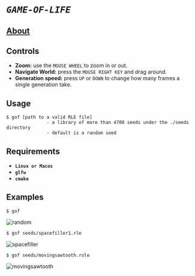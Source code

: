# *`GAME-OF-LIFE`*

## <a href="https://en.wikipedia.org/wiki/Conway%27s_Game_of_Life">About</a>

## Controls
- **Zoom:** use the `MOUSE WHEEL` to zoom in or out.
- **Navigate World:** press the `MOUSE RIGHT KEY` and drag around.
- **Generation speed:** press `UP` or `DOWN` to change how many frames a single generation take.

## Usage

```
$ gof [path to a valid RLE file]
               - a library of more than 4700 seeds under the ./seeds directory
               - default is a random seed
```

## Requirements
- **`Linux or Macos`**
- **`glfw`**
- **`cmake`**

## Examples
```
$ gof
```
![random](https://github.com/user-attachments/assets/3f954569-bc1c-421b-9f70-78dcf56d59f1)

```
$ gof seeds/spacefiller1.rle
```
![spacefiller](https://github.com/user-attachments/assets/1119dbb3-3985-4b28-a68e-d3480367e215)

```
$ gof seeds/movingsawtooth.role
```
![movingsawtooth](https://github.com/user-attachments/assets/846af648-10c7-4fb8-b5e7-6d7549474aba)

